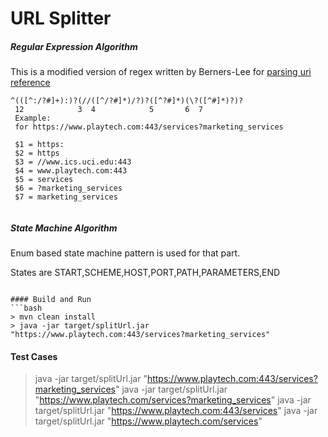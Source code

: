 # URL Splitter

##### Regular Expression Algorithm

This is a modified version of regex written by Berners-Lee for [parsing uri reference](https://tools.ietf.org/html/rfc3986#appendix-B)

```
^(([^:/?#]+):)?(//([^/?#]*)/?)?([^?#]*)(\?([^#]*)?)?
 12            3  4            5       6  7         
 Example:
 for https://www.playtech.com:443/services?marketing_services
 
 $1 = https:
 $2 = https
 $3 = //www.ics.uci.edu:443
 $4 = www.playtech.com:443
 $5 = services
 $6 = ?marketing_services
 $7 = marketing_services
 	       
```

##### State Machine Algorithm

Enum based state machine pattern is used for that part. 

States are START,SCHEME,HOST,PORT,PATH,PARAMETERS,END
  
```

#### Build and Run
```bash
> mvn clean install
> java -jar target/splitUrl.jar "https://www.playtech.com:443/services?marketing_services"
```

#### Test Cases
> java -jar target/splitUrl.jar "https://www.playtech.com:443/services?marketing_services"
> java -jar target/splitUrl.jar "https://www.playtech.com/services?marketing_services"
> java -jar target/splitUrl.jar "https://www.playtech.com:443/services"
> java -jar target/splitUrl.jar "https://www.playtech.com/services"